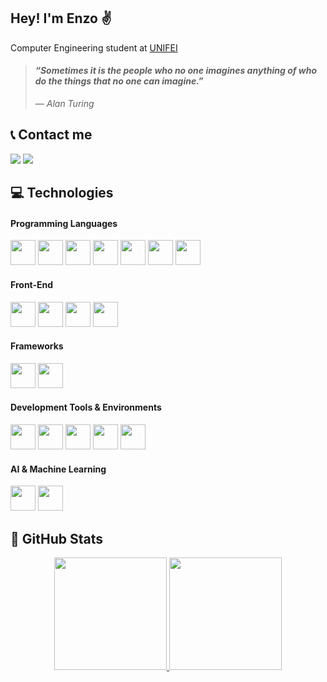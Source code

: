 ## Hey! I'm Enzo ✌️

Computer Engineering student at [UNIFEI](https://unifei.edu.br)

> #### *“Sometimes it is the people who no one imagines anything of who do the things that no one can imagine.”*
> ― *Alan Turing*

## 📞 Contact me
<div>
  <a href="https://www.linkedin.com/in/enzo-yukio-chinen/" target="_blank"><img loading="lazy" src="https://img.shields.io/badge/-LinkedIn-%230077B5?style=for-the-badge&logo=linkedin&logoColor=white" target="_blank"></a>
  <a href = "mailto:yukiochinen25@gmail.com"><img loading="lazy" src="https://img.shields.io/badge/Gmail-D14836?style=for-the-badge&logo=gmail&logoColor=white" target="_blank"></a>
</div>

## 💻 Technologies
#### Programming Languages
<img loading="lazy" src="https://cdn.jsdelivr.net/gh/devicons/devicon@latest/icons/c/c-original.svg" width="40" height="40"/> <img loading="lazy" src="https://cdn.jsdelivr.net/gh/devicons/devicon@latest/icons/cplusplus/cplusplus-original.svg" width="40" height="40"/> 
<img loading="lazy" src="https://cdn.jsdelivr.net/gh/devicons/devicon@latest/icons/python/python-original.svg" width="40" height="40"/>
<img loading="lazy" src="https://cdn.jsdelivr.net/gh/devicons/devicon@latest/icons/javascript/javascript-original.svg" width="40" height="40"/> 
<img loading="lazy" src="https://cdn.jsdelivr.net/gh/devicons/devicon@latest/icons/typescript/typescript-original.svg" width="40" height="40"/> 
<img loading="lazy" src="https://cdn.jsdelivr.net/gh/devicons/devicon@latest/icons/haskell/haskell-original.svg" width="40" height="40"/> 
<img loading="lazy" src="https://cdn.jsdelivr.net/gh/devicons/devicon@latest/icons/r/r-original.svg" width="40" height="40"/>

#### Front-End
<img loading="lazy" src="https://cdn.jsdelivr.net/gh/devicons/devicon@latest/icons/html5/html5-original.svg" width="40" height="40"/> <img loading="lazy" src="https://cdn.jsdelivr.net/gh/devicons/devicon@latest/icons/css3/css3-original.svg" width="40" height="40"/>
<img loading="lazy" src="https://cdn.jsdelivr.net/gh/devicons/devicon@latest/icons/tailwindcss/tailwindcss-original.svg" width="40" height="40"/>
<img loading="lazy" src="https://cdn.jsdelivr.net/gh/devicons/devicon@latest/icons/figma/figma-original.svg" width="40" height="40"/>

#### Frameworks
<img loading="lazy" src="https://cdn.jsdelivr.net/gh/devicons/devicon@latest/icons/react/react-original.svg" width="40" height="40"/> <img loading="lazy" src="https://cdn.jsdelivr.net/gh/devicons/devicon@latest/icons/vitejs/vitejs-original.svg" width="40" height="40"/>

#### Development Tools & Environments
<img loading="lazy" src="https://cdn.jsdelivr.net/gh/devicons/devicon@latest/icons/git/git-original.svg" width="40" height="40"/> <img loading="lazy" src="https://cdn.jsdelivr.net/gh/devicons/devicon@latest/icons/vscode/vscode-original.svg" width="40" height="40"/>
<img loading="lazy" src="https://cdn.jsdelivr.net/gh/devicons/devicon@latest/icons/arduino/arduino-original.svg" width="40" height="40"/>
<img loading="lazy" src="https://cdn.jsdelivr.net/gh/devicons/devicon@latest/icons/eclipse/eclipse-original.svg" width="40" height="40"/>
<img loading="lazy" src="https://cdn.jsdelivr.net/gh/devicons/devicon@latest/icons/matlab/matlab-original.svg" width="40" height="40"/>

#### AI & Machine Learning
<img loading="lazy" src="https://cdn.jsdelivr.net/gh/devicons/devicon@latest/icons/tensorflow/tensorflow-original.svg" width="40" height="40"/> <img loading="lazy" src="https://cdn.jsdelivr.net/gh/devicons/devicon@latest/icons/python/python-original.svg" width="40" height="40"/>

## 🚀 GitHub Stats

<div align="center">
<a href="https://github.com/YukioChinen">
<img loading="lazy" height="180em" src="https://github-readme-stats.vercel.app/api/top-langs/?username=YukioChinen&layout=compact&langs_count=7&theme=dracula"/>
<img loading="lazy" height="180em" src="https://github-readme-stats.vercel.app/api?username=YukioChinen&show_icons=true&theme=dracula&include_all_commits=true&count_private=true"/>
</div>

